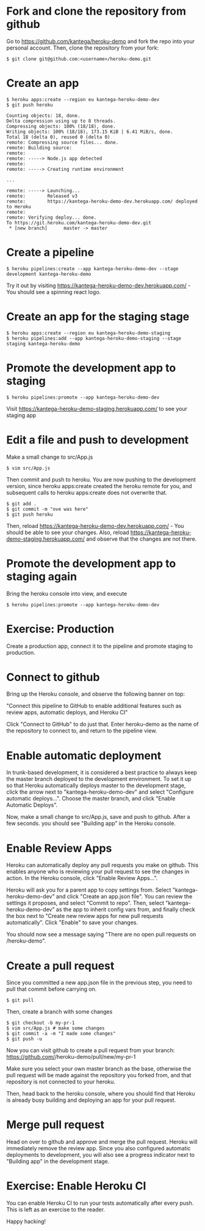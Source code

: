 # Fork and clone the repository from github
Go to https://github.com/kantega/heroku-demo and fork the repo into your personal account. 
Then, clone the repository from your fork: 

    $ git clone git@github.com:<username>/heroku-demo.git

# Create an app

    $ heroku apps:create --region eu kantega-heroku-demo-dev
    $ git push heroku
    
    Counting objects: 18, done.
    Delta compression using up to 8 threads.
    Compressing objects: 100% (18/18), done.
    Writing objects: 100% (18/18), 173.15 KiB | 6.41 MiB/s, done.
    Total 18 (delta 0), reused 0 (delta 0)
    remote: Compressing source files... done.
    remote: Building source:
    remote:
    remote: -----> Node.js app detected
    remote:
    remote: -----> Creating runtime environment

    ...
    
    remote: -----> Launching...
    remote:        Released v3
    remote:        https://kantega-heroku-demo-dev.herokuapp.com/ deployed to Heroku
    remote:
    remote: Verifying deploy... done.
    To https://git.heroku.com/kantega-heroku-demo-dev.git
     * [new branch]      master -> master


# Create a pipeline

    $ heroku pipelines:create --app kantega-heroku-demo-dev --stage development kantega-heroku-demo

Try it out by visiting https://kantega-heroku-demo-dev.herokuapp.com/ - You should see a spinning
react logo. 

# Create an app for the staging stage
    $ heroku apps:create --region eu kantega-heroku-demo-staging
    $ heroku pipelines:add --app kantega-heroku-demo-staging --stage staging kantega-heroku-demo

# Promote the development app to staging

    $ heroku pipelines:promote --app kantega-heroku-demo-dev

Visit https://kantega-heroku-demo-staging.herokuapp.com/ to see your staging app

# Edit a file and push to development
    
Make a small change to src/App.js

    $ vim src/App.js

Then commit and push to heroku. You are now pushing to the development version, since heroku apps:create
created the heroku remote for you, and subsequent calls to heroku apps:create does not overwrite that. 

    $ git add .
    $ git commit -m "ove was here"
    $ git push heroku

Then, reload https://kantega-heroku-demo-dev.herokuapp.com/ - You should be able to see your changes. 
Also, reload https://kantega-heroku-demo-staging.herokuapp.com/ and observe that the changes are not there.

# Promote the development app to staging again

Bring the heroku console into view, and execute 

    $ heroku pipelines:promote --app kantega-heroku-demo-dev

# Exercise: Production

Create a production app, connect it to the pipeline and promote staging to production. 

# Connect to github

Bring up the Heroku console, and observe the following banner on top: 

"Connect this pipeline to GitHub to enable additional features such as review apps, 
automatic deploys, and Heroku CI"

Click "Connect to GitHub" to do just that. Enter heroku-demo as the name of the repository to connect
to, and return to the pipeline view. 

# Enable automatic deployment

In trunk-based development, it is considered a best practice to always keep the master branch deployed
to the development environment. To set it up so that Heroku automatically deploys master to the development
stage, click the arrow next to "kantega-heroku-demo-dev" and select "Configure automatic deploys...". Choose
the master branch, and click "Enable Automatic Deploys". 

Now, make a small change to src/App.js, save and push to github. After a few seconds. you should see
"Building app" in the Heroku console. 

# Enable Review Apps

Heroku can automatically deploy any pull requests you make on github. This enables anyone who is reviewing
your pull request to see the changes in action. In the Heroku console, click "Enable Review Apps...". 

Heroku will ask you for a parent app to copy settings from. Select "kantega-heroku-demo-dev" and click
"Create an app.json file". You can review the settings it proposes, and select "Commit to repo". Then, 
select "kantega-heroku-demo-dev" as the app to inherit config vars from, and finally 
check the box next to "Create new review apps for new pull requests automatically". Click "Enable" to 
save your changes. 

You should now see a message saying "There are no open pull requests on <username>/heroku-demo". 

# Create a pull request

Since you committed a new app.json file in the previous step, you need to pull that commit before
carrying on. 

    $ git pull 

Then, create a branch with some changes

    $ git checkout -b my-pr-1
    $ vim src/App.js # make some changes
    $ git commit -a -m "I made some changes"
    $ git push -u 

Now you can visit github to create a pull request from your branch: 
https://github.com/<username>/heroku-demo/pull/new/my-pr-1

Make sure you select your own master branch as the base, otherwise the pull request will be made 
against the repository you forked from, and that repository is not connected to your heroku. 

Then, head back to the heroku console, where you should find that Heroku is already busy building
and deploying an app for your pull request. 

# Merge pull request

Head on over to github and approve and merge the pull request. Heroku will immediately remove the
review app. Since you also configured automatic deployments to development, you will also see a progress 
indicator next to "Building app" in the development stage. 

# Exercise: Enable Heroku CI

You can enable Heroku CI to run your tests automatically after every push. This is left as an
exercise to the reader. 


Happy hacking!




